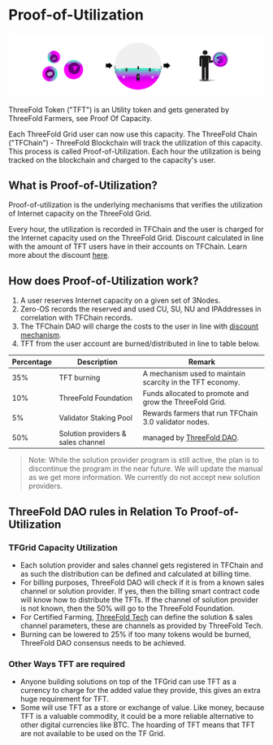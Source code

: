 

# Proof-of-Utilization

![](img/utilization_process.png)

ThreeFold Token ("TFT") is an Utility token and gets generated by ThreeFold Farmers, see Proof Of Capacity.

Each ThreeFold Grid user can now use this capacity. The ThreeFold Chain ("TFChain") - ThreeFold Blockchain will track the utilization of this capacity. This process is called Proof-of-Utilization. Each hour the utilization is being tracked on the blockchain and charged to the capacity's user.

## What is Proof-of-Utilization? 

Proof-of-utilization is the underlying mechanisms that verifies the utilization of Internet capacity on the ThreeFold Grid. 

Every hour, the utilization is recorded in TFChain and the user is charged for the Internet capacity used on the ThreeFold Grid. Discount calculated in line with the amount of TFT users have in their accounts on TFChain. Learn more about the discount [here](../../cloudunits/pricing/staking_discount_levels.md).

## How does Proof-of-Utilization work?

1. A user reserves Internet capacity on a given set of 3Nodes.
2. Zero-OS records the reserved and used CU, SU, NU and IPAddresses in correlation with TFChain records.
3. The TFChain DAO will charge the costs to the user in line with [discount mechanism](../../cloudunits/pricing/staking_discount_levels.md).
4. TFT from the user account are burned/distributed in line to table below.

| Percentage | Description                            | Remark                                                                   |
| ---------- | -------------------------------------- | ------------------------------------------------------------------------ |
| 35% | TFT burning            | A mechanism used to maintain scarcity in the TFT economy.  |
| 10% | ThreeFold Foundation   | Funds allocated to promote and grow the ThreeFold Grid.    |
| 5%  | Validator Staking Pool | Rewards farmers that run TFChain 3.0 validator nodes.      |
| 50% | Solution providers & sales channel | managed by [ThreeFold DAO](../../dao/tfdao.md).             |

> Note: While the solution provider program is still active, the plan is to discontinue the program in the near future. We will update the manual as we get more information. We currently do not accept new solution providers.

## ThreeFold DAO rules in Relation To Proof-of-Utilization

### TFGrid Capacity Utilization

- Each solution provider and sales channel gets registered in TFChain and as such the distribution can be defined and calculated at billing time.
- For billing purposes, ThreeFold DAO will check if it is from a known sales channel or solution provider. If yes, then the billing smart contract code will know how to distribute the TFTs. If the channel of solution provider is not known, then the 50% will go to the ThreeFold Foundation.
- For Certified Farming, [ThreeFold Tech](../../threefold_tech.md) can define the solution & sales channel parameters, these are channels as provided by ThreeFold Tech.
- Burning can be lowered to 25% if too many tokens would be burned, ThreeFold DAO consensus needs to be achieved.

### Other Ways TFT are required

- Anyone building solutions on top of the TFGrid can use TFT as a currency to charge for the added value they provide, this gives an extra huge requirement for TFT.
- Some will use TFT as a store or exchange of value. Like money, because TFT is a valuable commodity, it could be a more reliable alternative to other digital currencies like BTC. The hoarding of TFT means that TFT are not available to be used on the TF Grid.


